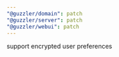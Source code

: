 ```yaml
---
"@guzzler/domain": patch
"@guzzler/server": patch
"@guzzler/webui": patch
---
```


support encrypted user preferences
